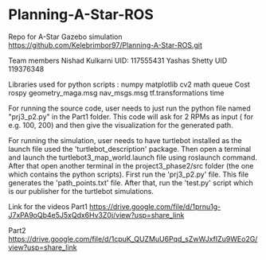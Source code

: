 # Planning-A-Star-ROS
Repo for A-Star Gazebo simulation https://github.com/Kelebrimbor97/Planning-A-Star-ROS.git

Team members
Nishad Kulkarni UID: 117555431
Yashas Shetty UID 119376348

Libraries used for python scripts :
numpy
matplotlib
cv2
math
queue
Cost 
rospy
geometry_maga.msg
nav_msgs.msg
tf.transformations
time

For running the source code, user needs to just run the python file named "prj3_p2.py" in the Part1 folder.
This code will ask for 2 RPMs as input ( for e.g. 100, 200) and then give the visualization for the generated path.

For running the simulation, user needs to have turtlebot installed as the launch file used the 'turtlebot_description' package.
Then open a terminal and launch the turtlebot3_map_world.launch file using roslaunch command.
After that open another terminal in the project3_phase2/src folder (the one which contains the python scripts). First run the 'prj3_p2.py' file. This file generates the 'path_points.txt' file. After that, run the 'test.py' script which is our publisher for the turtlebot simulations.


Link for the videos
Part1
https://drive.google.com/file/d/1prnu1g-J7xPA9oQb4e5J5xQdx6Hv3Z0j/view?usp=share_link

Part2
https://drive.google.com/file/d/1cpuK_QUZMuU6Pqd_sZwWJxfIZu9WEo2G/view?usp=share_link
